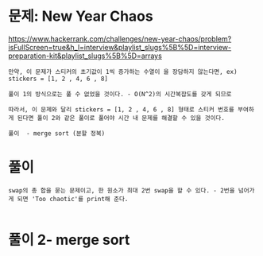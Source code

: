 # 문제: New Year Chaos
https://www.hackerrank.com/challenges/new-year-chaos/problem?isFullScreen=true&h_l=interview&playlist_slugs%5B%5D=interview-preparation-kit&playlist_slugs%5B%5D=arrays

```
만약, 이 문제가 스티커의 초기값이 1씩 증가하는 수열이 을 장담하지 않는다면, ex) stickers = [1, 2 , 4, 6 , 8]  

풀이 1의 방식으로는 풀 수 없었을 것이다. - O(N^2)의 시간복잡도를 갖게 되므로

따라서, 이 문제와 달리 stickers = [1, 2 , 4, 6 , 8] 형태로 스티커 번호를 부여하게 된다면 풀이 2와 같은 풀이로 풀어야 시간 내 문제를 해결할 수 있을 것이다.

풀이  - merge sort (분할 정복) 
```
# 풀이
```
swap의 총 합을 묻는 문제이고, 한 원소가 최대 2번 swap을 할 수 있다. - 2번을 넘어가게 되면 'Too chaotic'를 print해 준다.
```
``` python

```

# 풀이 2- merge sort
``` python

```
